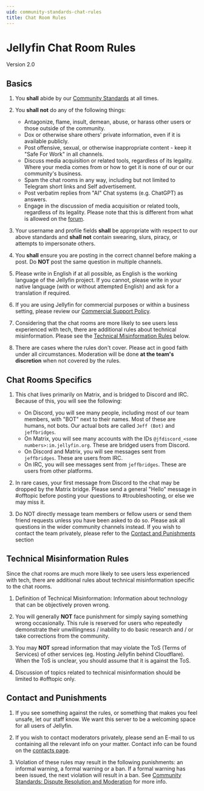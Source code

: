 ```yaml
---
uid: community-standards-chat-rules
title: Chat Room Rules
---
```


# Jellyfin Chat Room Rules

Version 2.0

## Basics

1. You **shall** abide by our [Community Standards](/docs/general/community-standards) at all times.

2. You **shall not** do any of the following things:

   - Antagonize, flame, insult, demean, abuse, or harass other users or those outside of the community.
   - Dox or otherwise share others' private information, even if it is available publicly.
   - Post offensive, sexual, or otherwise inappropriate content - keep it "Safe For Work" in all channels.
   - Discuss media acquisition or related tools, regardless of its legality. Where your media comes from or how to get it is none of our or our community's business.
   - Spam the chat rooms in any way, including but not limited to Telegram short links and Self advertisement.
   - Post verbatim replies from "AI" Chat systems (e.g. ChatGPT) as answers.
   - Engage in the discussion of media acquisition or related tools, regardless of its legality. Please note that this is different from what is allowed on the [forum](https://forum.jellyfin.org).

3. Your username and profile fields **shall** be appropriate with respect to our above standards and **shall not** contain swearing, slurs, piracy, or attempts to impersonate others.

4. You **shall** ensure you are posting in the correct channel before making a post. Do **NOT** post the same question in multiple channels.

5. Please write in English if at all possible, as English is the working language of the Jellyfin project. If you cannot, please write in your native language (with or without attempted English) and ask for a translation if required.

6. If you are using Jellyfin for commercial purposes or within a business setting, please review our [Commercial Support Policy](/docs/general/community-standards/commercial-support).

7. Considering that the chat rooms are more likely to see users less experienced with tech, there are additional rules about technical misinformation. Please see the [Technical Misinformation Rules](#technical-misinformation-rules) below.

8. There are cases where the rules don't cover. Please act in good faith under all circumstances. Moderation will be done **at the team's discretion** when not covered by the rules.

## Chat Rooms Specifics

1. This chat lives primarily on Matrix, and is bridged to Discord and IRC. Because of this, you will see the following:

   - On Discord, you will see many people, including most of our team members, with "BOT" next to their names. Most of these are humans, not bots. Our actual bots are called `Jeff (Bot)` and `jeffbridges`.
   - On Matrix, you will see many accounts with the IDs `@jfdiscord_<some numbers>:im.jellyfin.org`. These are bridged users from Discord.
   - On Discord and Matrix, you will see messages sent from `jeffbridges`. These are users from IRC.
   - On IRC, you will see messages sent from `jeffbridges`. These are users from other platforms.

2. In rare cases, your first message from Discord to the chat may be dropped by the Matrix bridge. Please send a general "Hello" message in #offtopic before posting your questions to ⁠#troubleshooting, or else we may miss it.

3. Do NOT directly message team members or fellow users or send them friend requests unless you have been asked to do so. Please ask all questions in the wider community channels instead. If you wish to contact the team privately, please refer to the [Contact and Punishments](#contact-and-punishments) section

## Technical Misinformation Rules

Since the chat rooms are much more likely to see users less experienced with tech, there are additional rules about technical misinformation specific to the chat rooms.

1. Definition of Technical Misinformation: Information about technology that can be objectively proven wrong.

2. You will generally **NOT** face punishment for simply saying something wrong occasionally. This rule is reserved for users who repeatedly demonstrate their unwillingness / inability to do basic research and / or take corrections from the community.

3. You may **NOT** spread information that may violate the ToS (Terms of Services) of other services (eg. Hosting Jellyfin behind Cloudflare). When the ToS is unclear, you should assume that it is against the ToS.

4. Discussion of topics related to technical misinformation should be limited to #offtopic only.

## Contact and Punishments

1. If you see something against the rules, or something that makes you feel unsafe, let our staff know. We want this server to be a welcoming space for all users of Jellyfin.

2. If you wish to contact moderators privately, please send an E-mail to us containing all the relevant info on your matter. Contact info can be found on the [contacts page](/contact).

3. Violation of these rules may result in the following punishments: an informal warning, a formal warning or a ban. If a formal warning has been issued, the next violation will result in a ban. See [Community Standards: Dispute Resolution and Moderation](/docs/general/community-standards/#dispute-resolution-and-moderation) for more info.

